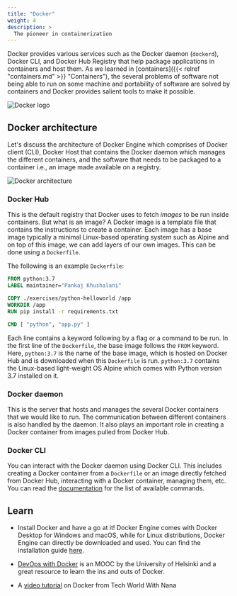 ```yaml
---
title: "Docker"
weight: 4
description: >
  The pioneer in containerization
---
```


Docker provides various services such as the Docker daemon (`dockerd`), Docker CLI, and Docker Hub Registry that help package applications in containers and host them. As we learned in [containers]({{< relref "containers.md" >}} "Containers"), the several problems of software not being able to run on some machine and portability of software are solved by containers and Docker provides salient tools to make it possible.

![Docker logo](https://upload.wikimedia.org/wikipedia/commons/thumb/4/4e/Docker_%28container_engine%29_logo.svg/915px-Docker_%28container_engine%29_logo.svg.png)

## Docker architecture

Let's discuss the architecture of Docker Engine which comprises of Docker client (CLI), Docker Host that contains the Docker daemon which manages the different containers, and the software that needs to be packaged to a container i.e., an image made available on a registry.

![Docker architecture](https://www.researchgate.net/profile/Yahya-Al-Dhuraibi/publication/308050257/figure/fig1/AS:433709594746881@1480415833510/High-level-overview-of-Docker-architecture.png)

### Docker Hub

This is the default registry that Docker uses to fetch _images_ to be run inside containers. But what is an image? A Docker image is a template file that contains the instructions to create a container. Each image has a base image typically a minimal Linux-based operating system such as Alpine and on top of this image, we can add layers of our own images. This can be done using a `Dockerfile`.

The following is an example `Dockerfile`:

```Dockerfile
FROM python:3.7
LABEL maintainer="Pankaj Khushalani"

COPY ./exercises/python-helloworld /app
WORKDIR /app
RUN pip install -r requirements.txt

CMD [ "python", "app.py" ]
```

Each line contains a keyword following by a flag or a command to be run. In the first line of the `Dockerfile`, the base image follows the `FROM` keyword. Here, `python:3.7` is the name of the base image, which is hosted on Docker Hub and is downloaded when this `Dockerfile` is run. `python:3.7` contains the Linux-based light-weight OS Alpine which comes with Python version 3.7 installed on it.

### Docker daemon

This is the server that hosts and manages the several Docker containers that we would like to run. The communication between different containers is also handled by the daemon. It also plays an important role in creating a Docker container from images pulled from Docker Hub.

### Docker CLI

You can interact with the Docker daemon using Docker CLI. This includes creating a Docker container from a `Dockerfile` or an image directly fetched from Docker Hub, interacting with a Docker container, managing them, etc. You can read the [documentation](https://docs.docker.com/engine/reference/commandline/cli/) for the list of available commands.

## Learn

- Install Docker and have a go at it! Docker Engine comes with Docker Desktop for Windows and macOS, while for Linux distributions, Docker Engine can directly be downloaded and used. You can find the installation guide [here](https://docs.docker.com/engine/install/).

- [DevOps with Docker](https://devopswithdocker.com/) is an MOOC by the University of Helsinki and a great resource to learn the ins and outs of Docker.

- A [video tutorial](https://youtu.be/3c-iBn73dDE) on Docker from Tech World With Nana
